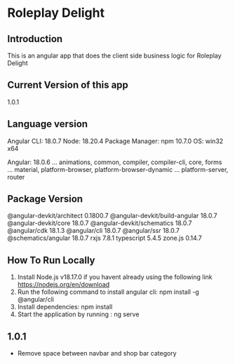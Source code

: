 # Roleplay Delight

## Introduction

This is an angular app that does the client side business logic for Roleplay Delight

## Current Version of this app
1.0.1

## Language version

Angular CLI: 18.0.7
Node: 18.20.4
Package Manager: npm 10.7.0
OS: win32 x64

Angular: 18.0.6
... animations, common, compiler, compiler-cli, core, forms
... material, platform-browser, platform-browser-dynamic
... platform-server, router

Package                         Version
---------------------------------------------------------
@angular-devkit/architect       0.1800.7
@angular-devkit/build-angular   18.0.7
@angular-devkit/core            18.0.7
@angular-devkit/schematics      18.0.7
@angular/cdk                    18.1.3
@angular/cli                    18.0.7
@angular/ssr                    18.0.7
@schematics/angular             18.0.7
rxjs                            7.8.1
typescript                      5.4.5
zone.js                         0.14.7


## How To Run Locally
1. Install Node.js v18.17.0 if you havent already using the following link https://nodejs.org/en/download
2. Run the following command to install angular cli: npm install -g @angular/cli
3. Install dependencies: npm install
4. Start the application by running : ng serve


## 1.0.1
- Remove space between navbar and shop bar category